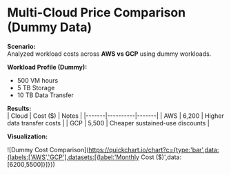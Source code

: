 # Multi-Cloud Price Comparison (Dummy Data)  

**Scenario:**  
Analyzed workload costs across **AWS vs GCP** using dummy workloads.  

**Workload Profile (Dummy):**  
- 500 VM hours  
- 5 TB Storage  
- 10 TB Data Transfer  

**Results:**  
| Cloud | Cost ($) | Notes |
|-------|----------|-------|
| AWS   | 6,200    | Higher data transfer costs |
| GCP   | 5,500    | Cheaper sustained-use discounts |

**Visualization:**  

![Dummy Cost Comparison](https://quickchart.io/chart?c={type:'bar',data:{labels:['AWS','GCP'],datasets:[{label:'Monthly Cost ($)',data:[6200,5500]}]}})
